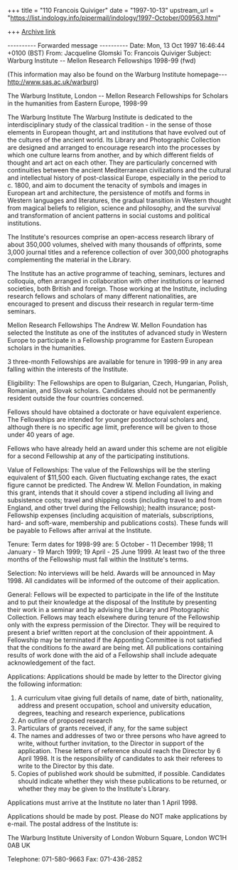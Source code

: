 +++
title = "110 Francois Quiviger"
date = "1997-10-13"
upstream_url = "https://list.indology.info/pipermail/indology/1997-October/009563.html"

+++
[Archive link](https://list.indology.info/pipermail/indology/1997-October/009563.html)

---------- Forwarded message ----------
Date: Mon, 13 Oct 1997 16:46:44 +0100 (BST)
From: Jacqueline Glomski <jglomski at a1.sas.ac.uk>
To: Francois Quiviger <francois at a1.sas.ac.uk>
Subject: Warburg Institute -- Mellon Research Fellowships 1998-99 (fwd)


(This information may also be found on the Warburg Institute homepage---
http://www.sas.ac.uk/warburg)


The Warburg Institute, London -- Mellon Research Fellowships for Scholars
in the humanities from Eastern Europe, 1998-99

The Warburg Institute
The Warburg Institute is dedicated to the interdisciplinary study of the
classical tradition - in the sense of those elements in European thought,
art and institutions that have evolved out of the cultures of the ancient
world.  Its Library and Photographic Collection are designed and arranged
to encourage research into the processes by which one culture learns from
another, and by which different fields of thought and art act on each
other.  They are particularly concerned with continuities between the
ancient Mediterranean civilizations and the cultural and intellectual
history of post-classical Europe, especially in the period to c. 1800,
and aim to document the tenacity of symbols and images in European art
and architecture, the persistence of motifs and forms in Western
languages and literatures, the gradual transition in Western thought from
magical beliefs to religion, science and philosophy, and the survival and
transformation of ancient patterns in social customs and political
institutions.

The Institute's resources comprise an open-access research library of
about 350,000 volumes, shelved with many thousands of offprints, some
3,000 journal titles and a reference collection of over 300,000
photographs complementing the material in the Library.

The Institute has an active programme of teaching, seminars, lectures and
colloquia, often arranged in collaboration with other institutions or
learned societies, both British and foreign.  Those working at the
Institute, including research fellows and scholars of many different
nationalities, are encouraged to present and discuss their research in
regular term-time seminars.

Mellon Research Fellowships
The Andrew W. Mellon Foundation has selected the Institute as one of the
institutes of advanced study in Western Europe to participate in a
Fellowship programme for Eastern European scholars in the humanities.

3 three-month Fellowships are available for tenure in 1998-99 in any area
falling within the interests of the Institute.

Eligibility:
The Fellowships are open to Bulgarian, Czech, Hungarian, Polish, Romanian,
and Slovak scholars.  Candidates should not be permanently resident
outside the four countries concerned.

Fellows should have obtained a doctorate or have equivalent experience.
The Fellowships are intended for younger postdoctoral scholars and,
although there is no specific age limit, preference will be given to
those under 40 years of age.

Fellows who have already held an award under this scheme are not eligible
for a second Fellowship at any of the participating institutions.

Value of Fellowships:
The value of the Fellowships will be the sterling equivalent of $11,500
each.  Given fluctuating exchange rates, the exact figure cannot be
predicted.
The Andrew W. Mellon Foundation, in making this grant, intends that it
should cover a stipend including all living and subsistence costs; travel
and shipping costs (including travel to and from England, and other trvel
during the Fellowship); health insurance; post-Fellowship expenses
(including acquisition of materials, subscriptions, hard- and soft-ware,
membership and publications costs).
These funds will be payable to Fellows after arrival at the Institute.

Tenure:
Term dates for 1998-99 are:  5 October - 11 December 1998; 11
January - 19 March 1999; 19 April - 25 June 1999.  At least two of the
three months of the Fellowship must fall within the Institute's terms.

Selection:
No interviews will be held.
Awards will be announced in May 1998.  All candidates will be informed of
the outcome of their application.

General:
Fellows will be expected to participate in the life of the Institute and
to put their knowledge at the disposal of the Institute by presenting
their work in a seminar and by advising the Library and Photographic
Collection.  Fellows may teach elsewhere during tenure of the Fellowship
only with the express permission of the Director.  They will be required
to present a brief written report at the conclusion of their
appointment.  A Fellowship may be terminated if the Apponting Committee
is not satisfied that the conditions fo the award are being met.  All
publications containing results of work done with the aid of a Fellowship
shall include adequate acknowledgement of the fact.

Applications:
Applications should be made by letter to the Director giving the
following information:
1.  A curriculum vitae giving full details of name, date of birth,
nationality, address and present occupation, school and university
education, degrees, teaching and research experience, publications
2.  An outline of proposed research
3.  Particulars of grants received, if any, for the same subject
4.  The names and addresses of two or three persons who have agreed to
write, without further invitation, to the Director in support of the
application.  These letters of reference should reach the Director by 6
April 1998.  It is the responsibility of candidates to ask their referees
to write to the Director by this date.
5.  Copies of published work should be submitted, if possible.
Candidates should indicate whether they wish these publications to be
returned, or whether they may be given to the Institute's Library.

Applications must arrive at the Institute no later than 1 April 1998.

Applications should be made by post.  Please do NOT make applications by
e-mail.  The postal address of the Institute is:

The Warburg Institute
University of London
Woburn Square, London WC1H 0AB
UK

Telephone:  071-580-9663
Fax:  071-436-2852



